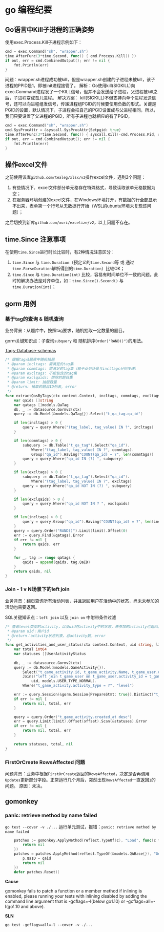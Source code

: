 # go 编程纪要

## Go语言中Kill子进程的正确姿势
使用exec.Process.Kill子进程示例如下：
```go
cmd = exec.Command("sh", "wrapper.sh")
time.AfterFunc(3*time.Second, func() { cmd.Process.Kill() })
if out, err = cmd.CombinedOutput(); err != nil {
    fmt.Println(err)
}
```
问题：wrapper.sh进程成功被kill，但是wrapper.sh创建的子进程未被kill，该子进程的PPID是1，即被init进程接管了。
解析：Go使用kill(SIGKILL)向exec.Command进程发了一个KILL信号，但并不会发送给子进程，父进程被kill之后，子进程变成孤儿进程。
解决方案：
kill(SIGKILL)不但支持向单个进程发送信号，还可以向进程组发信号，传递进程组PGID的时候要使用负数的形式。关键是PGID的设置，默认情况下，子进程会把自己的PGID设置成与父进程相同，所以，我们只要设置了父进程的PGID，所有子进程也就相应的有了PGID。
```go
cmd = exec.Command("sh", "wrapper.sh")
cmd.SysProcAttr = &syscall.SysProcAttr{Setpgid: true}
time.AfterFunc(3*time.Second, func() { syscall.Kill(-cmd.Process.Pid, syscall.SIGKILL) })
if out, err = cmd.CombinedOutput(); err != nil {
    fmt.Println(err)
}
```

## 操作excel文件
之前使用该库`github.com/tealeg/xlsx/v3`操作excel文件，遇到2个问题：
1. 有些情况下，excel文件部分单元格存在特殊格式，导致读取该单元格数据为空；
2. 在服务器环境创建的excel文件，在Windows环境打开，有数据的行全部显示不出来，表单第一个行号从无数据行开始（WSL的ubuntu环境未复现该问题）；

之后切换到新库`github.com/xuri/excelize/v2`，以上问题不存在。

## time.Since 注意事项
在使用`time.Since`进行时长比较时，有2种情况注意区分：
1. `time.Since` 与 `time.Duration`（预定义的`time.Second`等 或 通过`time.ParseDuration`解析得到的`time.Duration`）比较OK；
2. `time.Since` 与 `time.Duration(int)` 比较，容易有时间单位不一致的问题，此时的解决办法是对齐单位，如：`time.Since().Second()` 与 `time.Duration(int)`；

## gorm 用例
### 基于tag的查询 & 随机查询
业务背景：从题库中，按照tag要求，随机抽取一定数量的题目。

gorm关键知识点：子查询`subquery` 和 随机排序`Order("RAND()")`的用法。

[Tags-Database-schemas](http://howto.philippkeller.com/2005/04/24/Tags-Database-schemas/)

```go
/* 根据tag从题库中随机抽题
 * @param incltags: 需满足的tag集
 * @param commtags: 需满足的tag集（基于业务场景与incltags分别传递）
 * @param excltags: 不能包含的tag集
 * @param exclqaids: 排除的题目集
 * @param limit: 抽题数量
 * @return: 抽取的题目ID列表, error
 */
func extractQasByTags(ctx context.Context, incltags, commtags, excltags [][]interface{}, exclqaids []string, limit int) ([]string, error) {
	var qaids []string
	var qatags []models.QaTag
	db, _ := datasource.Gormv2(ctx)
	query := db.Model(&models.QaTag{}).Select("t_qa_tag.qa_id")

	if len(incltags) > 0 {
		query = query.Where("(tag_label, tag_value) IN ?", incltags)
	}

	if len(commtags) > 0 {
		subquery := db.Table("t_qa_tag").Select("qa_id").
			Where("(tag_label, tag_value) IN ?", commtags).
			Group("qa_id").Having("COUNT(qa_id) = ?", len(commtags))
		query = query.Where("qa_id IN (?) ", subquery)
	}

	if len(excltags) > 0 {
		subquery := db.Table("t_qa_tag").Select("qa_id").
			Where("(tag_label, tag_value) IN ?", excltags)
		query = query.Where("qa_id NOT IN (?) ", subquery)
	}

	if len(exclqaids) > 0 {
		query = query.Where("qa_id NOT IN ? ", exclqaids)
	}

	if len(incltags) > 0 {
		query = query.Group("qa_id").Having("COUNT(qa_id) = ?", len(incltags))
	}
	query = query.Order("RAND()").Limit(limit).Offset(0)
	err := query.Find(&qatags).Error
	if err != nil {
		return qaids, err
	}

	for _, tag := range qatags {
		qaids = append(qaids, tag.QaID)
	}
	return qaids, nil
}
```
### Join - 1 v N场景下的left join
业务背景：翻页查询所有活动列表，并且返回用户在活动中的状态，尚未未参加的活动也需要返回。

SQL关键知识点：`left join` 以及 `join on` 中附带条件过滤

```go
/* 查询level类型的activity，以及uid在activity中的状态，未参加的activity也返回。
 * @param uid：用户id
 * @return：activity状态列表，总activity数，error
 */
func get_activities_and_user_status(ctx context.Context, uid string, limit, offset int) ([]UserActivityStatus, int64, error) {
	var total int64
	var statuses []UserActivityStatus
	
	db, _ := datasource.Gormv2(ctx)
	query := db.Model(&models.GameActivity{}).
		Select("t_game_activity.id, t_game_activity.Name, t_game_user.uid, t_game_user.user_status").
		Joins("left join t_game_user on t_game_user.activity_id = t_game_activity.id AND t_game_user.uid = ? AND t_game_user.user_type = ?",
			uid, models.USER_TYPE_NORMAL).
		Where("t_game_activity.activity_type = ?", "level")

	err := query.Session(&gorm.Session{PrepareStmt: true}).Distinct("t_game_activity.id").Count(&total).Error
	if err != nil {
		return nil, total, err
	}

	query = query.Order("t_game_activity.created_at desc")
	err = query.Limit(limit).Offset(offset).Scan(&statuses).Error
	if err != nil {
		return nil, total, err
	}
	
	return statuses, total, nil
}
```
### FirstOrCreate RowsAffected 问题
问题背景：业务中根据`FirstOrCreate`返回的`RowsAffected`，决定是否再调用`Updates`更新部分字段。正常运行几个月后，突然出现`RowsAffected`一直返回`1`的问题。
原因：未决。

## gomonkey
### panic: retrieve method by name failed
`go test --cover -v ./...` 运行单元测试，报错：`panic: retrieve method by name failed`
```go
	patches := gomonkey.ApplyMethod(reflect.TypeOf(c), "Load", func(c *caches.GlobalCache) error {
		return nil
	})
	patches = patches.ApplyMethod(reflect.TypeOf(&models.QABase{}), "Get", func(p *models.QABase, db *gorm.DB, qaid string) error {
		p.QaID = qaid
		return nil
	})
	defer patches.Reset()
```
**Cause**

gomonkey fails to patch a function or a member method if inlining is enabled, please running your tests with inlining disabled by adding the command line argument that is -gcflags=-l(below go1.10) or -gcflags=all=-l(go1.10 and above).

**SLN**

`go test -gcflags=all=-l --cover -v ./...` 

